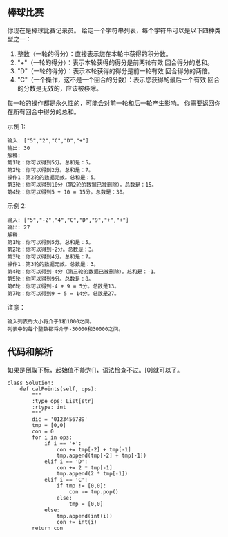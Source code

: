 ## 棒球比赛
你现在是棒球比赛记录员。
给定一个字符串列表，每个字符串可以是以下四种类型之一：

1. 整数（一轮的得分）：直接表示您在本轮中获得的积分数。
2. "+"（一轮的得分）：表示本轮获得的得分是前两轮有效 回合得分的总和。
3. "D"（一轮的得分）：表示本轮获得的得分是前一轮有效 回合得分的两倍。
4. "C"（一个操作，这不是一个回合的分数）：表示您获得的最后一个有效 回合的分数是无效的，应该被移除。

每一轮的操作都是永久性的，可能会对前一轮和后一轮产生影响。
你需要返回你在所有回合中得分的总和。

示例 1:

	输入: ["5","2","C","D","+"]
	输出: 30
	解释: 
	第1轮：你可以得到5分。总和是：5。
	第2轮：你可以得到2分。总和是：7。
	操作1：第2轮的数据无效。总和是：5。
	第3轮：你可以得到10分（第2轮的数据已被删除）。总数是：15。
	第4轮：你可以得到5 + 10 = 15分。总数是：30。
示例 2:
	
	输入: ["5","-2","4","C","D","9","+","+"]
	输出: 27
	解释: 
	第1轮：你可以得到5分。总和是：5。
	第2轮：你可以得到-2分。总数是：3。
	第3轮：你可以得到4分。总和是：7。
	操作1：第3轮的数据无效。总数是：3。
	第4轮：你可以得到-4分（第三轮的数据已被删除）。总和是：-1。
	第5轮：你可以得到9分。总数是：8。
	第6轮：你可以得到-4 + 9 = 5分。总数是13。
	第7轮：你可以得到9 + 5 = 14分。总数是27。
注意：

	输入列表的大小将介于1和1000之间。
	列表中的每个整数都将介于-30000和30000之间。

## 代码和解析

如果是倒取下标，起始值不能为[]，语法检查不过。[0]就可以了。

	class Solution:
	    def calPoints(self, ops):
	        """
	        :type ops: List[str]
	        :rtype: int
	        """
	        dic = '0123456789'
	        tmp = [0,0]
	        con = 0
	        for i in ops:
	            if i == '+':
	                con += tmp[-2] + tmp[-1]
	                tmp.append(tmp[-2] + tmp[-1])
	            elif i == 'D':
	                con += 2 * tmp[-1]
	                tmp.append(2 * tmp[-1])
	            elif i == 'C':
	                if tmp != [0,0]:
	                    con -= tmp.pop()
	                else:
	                    tmp = [0,0]
	            else:
	                tmp.append(int(i))
	                con += int(i)
	        return con
